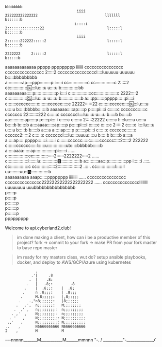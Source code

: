                                                                                                                                                                                    
                                                                                                                                                               bbbbbbbb            
                                     iiii                                                 222222222222222                               lllllll                b::::::b            
                                    i::::i                                               2:::::::::::::::22                             l:::::l                b::::::b            
                                     iiii                                                2::::::222222:::::2                            l:::::l                b::::::b            
                                                                                         2222222     2:::::2                            l:::::l                 b:::::b            
  aaaaaaaaaaaaa ppppp   ppppppppp  iiiiiii             cccccccccccccccc   cccccccccccccccc           2:::::2             ccccccccccccccccl::::luuuuuu    uuuuuu b:::::bbbbbbbbb    
  a::::::::::::ap::::ppp:::::::::p i:::::i           cc:::::::::::::::c cc:::::::::::::::c           2:::::2           cc:::::::::::::::cl::::lu::::u    u::::u b::::::::::::::bb  
  aaaaaaaaa:::::p:::::::::::::::::p i::::i          c:::::::::::::::::cc:::::::::::::::::c        2222::::2           c:::::::::::::::::cl::::lu::::u    u::::u b::::::::::::::::b 
           a::::pp::::::ppppp::::::pi::::i         c:::::::cccccc:::::c:::::::cccccc:::::c   22222::::::22           c:::::::cccccc:::::cl::::lu::::u    u::::u b:::::bbbbb:::::::b
    aaaaaaa:::::ap:::::p     p:::::pi::::i         c::::::c     ccccccc::::::c     ccccccc 22::::::::222             c::::::c     cccccccl::::lu::::u    u::::u b:::::b    b::::::b
  aa::::::::::::ap:::::p     p:::::pi::::i         c:::::c            c:::::c             2:::::22222                c:::::c             l::::lu::::u    u::::u b:::::b     b:::::b
 a::::aaaa::::::ap:::::p     p:::::pi::::i         c:::::c            c:::::c            2:::::2                     c:::::c             l::::lu::::u    u::::u b:::::b     b:::::b
a::::a    a:::::ap:::::p    p::::::pi::::i         c::::::c     ccccccc::::::c     cccccc2:::::2                     c::::::c     cccccccl::::lu:::::uuuu:::::u b:::::b     b:::::b
a::::a    a:::::ap:::::ppppp:::::::i::::::i        c:::::::cccccc:::::c:::::::cccccc:::::2:::::2       222222        c:::::::cccccc:::::l::::::u:::::::::::::::ub:::::bbbbbb::::::b
a:::::aaaa::::::ap::::::::::::::::pi::::::i ......  c:::::::::::::::::cc:::::::::::::::::2::::::2222222:::::2 ......  c:::::::::::::::::l::::::lu:::::::::::::::b::::::::::::::::b 
 a::::::::::aa:::p::::::::::::::pp i::::::i .::::.   cc:::::::::::::::c cc:::::::::::::::2::::::::::::::::::2 .::::.   cc:::::::::::::::l::::::l uu::::::::uu:::b:::::::::::::::b  
  aaaaaaaaaa  aaap::::::pppppppp   iiiiiiii ......     cccccccccccccccc   ccccccccccccccc22222222222222222222 ......     cccccccccccccccllllllll   uuuuuuuu  uuubbbbbbbbbbbbbbbb   
                 p:::::p                                                                                                                                                           
                 p:::::p                                                                                                                                                           
                p:::::::p                                                                                                                                                          
                p:::::::p                                                                                                                                                          
                p:::::::p                                                                                                                                                          
                ppppppppp                                                                                                                                                          
                                                                                                                                                                                   

                                                             


Welcome to api.cyberland2.club!

>im done making a client, how can i be a productive member of this project?
fork -> commit to your fork -> make PR from your fork master to base repo master

>im ready for my masters class, wut do?
setup ansible playbooks, docker, and deploy to AWS/GCP/Azure using kubernetes


                  .
                .'|     .8
               .  |    .8:
              .   |   .8;:        .8
             .    |  .8;;:    |  .8;
            .     n .8;;;:    | .8;;;
           .      M.8;;;;;:   |,8;;;;;
          .    .,"n8;;;;;;:   |8;;;;;;
         .   .',  n;;;;;;;:   M;;;;;;;;
        .  ,' ,   n;;;;;;;;:  n;;;;;;;;;
       . ,'  ,    N;;;;;;;;:  n;;;;;;;;;
      . '   ,     N;;;;;;;;;: N;;;;;;;;;;
     .,'   .      N;;;;;;;;;: N;;;;;;;;;;
    ..    ,       N6666666666 N6666666666
    I    ,        M           M
   ---nnnnn_______M___________M______mmnnn
         "-.                          /
  __________"-_______________________/_________